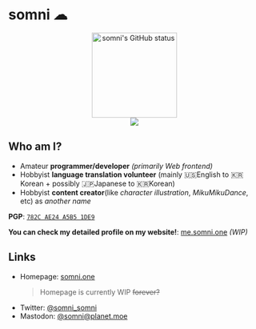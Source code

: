 somni ☁
=======
<p align="center">
 <a href="#"><img src="https://github-readme-stats-git-masterrstaa-rickstaa.vercel.app/api?username=somnisomni&show_icons=true&theme=gotham" alt="somni's GitHub status" height="170px" /></a><br />
 <img src="https://komarev.com/ghpvc/?username=somnisomni&style=for-the-badge&label=PROFILE+PAGE+HITS&color=orange">
</p>

Who am I?
---------
  * Amateur **programmer/developer** *(primarily Web frontend)*
  * Hobbyist **language translation volunteer** (mainly 🇺🇸English to 🇰🇷Korean + possibly 🇯🇵Japanese to 🇰🇷Korean)
  * Hobbyist **content creator**(like *character illustration*, *MikuMikuDance*, etc) as *another name*

  **PGP**: [`782C AE24 A5B5 1DE9`](https://keybase.io/somnisomni)
  
  **You can check my detailed profile on my website!**: [me.somni.one](https://me.somni.one) *(WIP)*

Links
-----
  * Homepage: [somni.one](https://somni.one)
    > Homepage is currently WIP <s>forever?</s>
  * Twitter: [@somni_somni](https://twitter.com/somni_somni)
  * Mastodon: [@somni@planet.moe](https://planet.moe/@somni)
